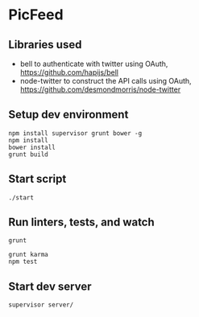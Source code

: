 # PicFeed

## Libraries used

- bell to authenticate with twitter using OAuth, https://github.com/hapijs/bell
- node-twitter to construct the API calls using OAuth, https://github.com/desmondmorris/node-twitter


## Setup dev environment

    npm install supervisor grunt bower -g
    npm install
    bower install
    grunt build

## Start script

    ./start


## Run linters, tests, and watch

    grunt

    grunt karma
    npm test

## Start dev server

    supervisor server/
